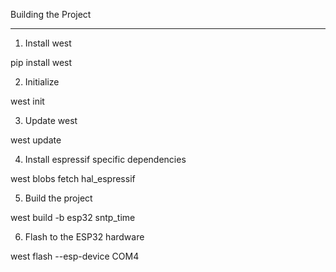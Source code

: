 Building the Project
***************
1. Install west

pip install west

2. Initialize

west init

3. Update west

west update

4. Install espressif specific dependencies

west blobs fetch hal_espressif

5. Build the project

west build -b esp32 sntp_time

6. Flash to the ESP32 hardware

west flash --esp-device COM4